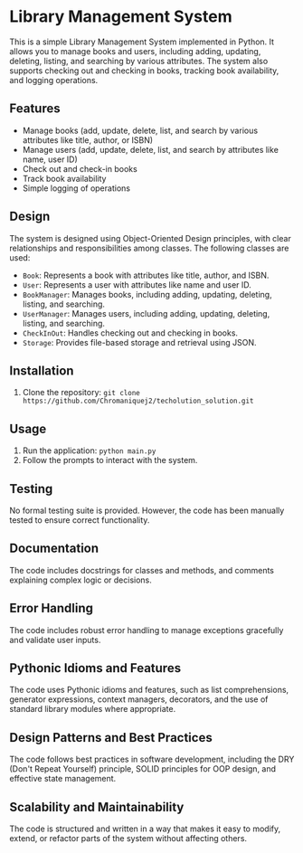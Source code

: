 # Library Management System

This is a simple Library Management System implemented in Python. It allows you to manage books and users, including adding, updating, deleting, listing, and searching by various attributes. The system also supports checking out and checking in books, tracking book availability, and logging operations.

## Features

- Manage books (add, update, delete, list, and search by various attributes like title, author, or ISBN)
- Manage users (add, update, delete, list, and search by attributes like name, user ID)
- Check out and check-in books
- Track book availability
- Simple logging of operations

## Design

The system is designed using Object-Oriented Design principles, with clear relationships and responsibilities among classes. The following classes are used:

- `Book`: Represents a book with attributes like title, author, and ISBN.
- `User`: Represents a user with attributes like name and user ID.
- `BookManager`: Manages books, including adding, updating, deleting, listing, and searching.
- `UserManager`: Manages users, including adding, updating, deleting, listing, and searching.
- `CheckInOut`: Handles checking out and checking in books.
- `Storage`: Provides file-based storage and retrieval using JSON.

## Installation

1. Clone the repository: `git clone https://github.com/Chromaniquej2/techolution_solution.git`

## Usage

1. Run the application: `python main.py`
2. Follow the prompts to interact with the system.

## Testing

No formal testing suite is provided. However, the code has been manually tested to ensure correct functionality.

## Documentation

The code includes docstrings for classes and methods, and comments explaining complex logic or decisions.

## Error Handling

The code includes robust error handling to manage exceptions gracefully and validate user inputs.

## Pythonic Idioms and Features

The code uses Pythonic idioms and features, such as list comprehensions, generator expressions, context managers, decorators, and the use of standard library modules where appropriate.

## Design Patterns and Best Practices

The code follows best practices in software development, including the DRY (Don't Repeat Yourself) principle, SOLID principles for OOP design, and effective state management.

## Scalability and Maintainability

The code is structured and written in a way that makes it easy to modify, extend, or refactor parts of the system without affecting others.

